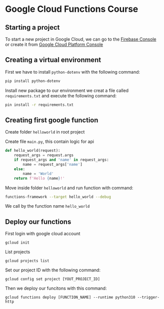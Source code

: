 # Google Cloud Functions Course

## Starting a project

To start a new project in Google Cloud, we can go to the 
[Firebase Console](https://console.firebase.google.com) or create it from [Google Cloud Platform Console](https://console.cloud.google.com)

## Creating a virtual environment

First we have to install `python-dotenv` with the following command:

```sh
pip install python-dotenv
```

Install new package to our environment we creat a file called `requirements.txt` and execute the following command:

```sh
pin install -r requirements.txt
```

## Creating first google function

Create folder `helloworld` in root project

Create file `main.py`, this contain logic for api

```py
def hello_world(request):
    request_args = request.args
    if request_args and 'name' in request_args:
        name = request_args['name']
    else:
        name = 'World'
    return f'Hello {name}!'
```

Move inside folder `helloworld` and run function with command:

```sh
functions-framework --target hello_world --debug
```

We call by the function name `hello_world`

## Deploy our functions

First login with google cloud account

```
gcloud init
```

List projects

```
gcloud projects list
```

Set our project ID with the following command:

```
gcloud config set project [YOUT_PROJECT_ID]
```

Then we deploy our funcitons with this command:

```
gcloud functions deploy [FUNCTION_NAME] --runtime python310 --trigger-http
```